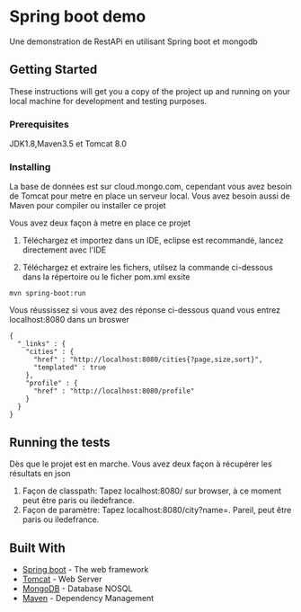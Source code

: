 # Spring boot demo

Une demonstration de RestAPi en utilisant Spring boot et mongodb

## Getting Started

These instructions will get you a copy of the project up and running on your local machine for development and testing purposes. 

### Prerequisites

JDK1.8,Maven3.5 et Tomcat 8.0


### Installing

La base de données est sur cloud.mongo.com, cependant vous avez besoin de Tomcat pour metre en place un serveur local.
Vous avez besoin aussi de Maven pour compiler ou installer ce projet


Vous avez deux façon à metre en place ce projet

1. Téléchargez et importez dans un IDE, eclipse est recommandé, lancez directement avec l'IDE 

2. Téléchargez et extraire les fichers, utilsez la commande ci-dessous dans la répertoire ou le ficher pom.xml exsite

```
mvn spring-boot:run
```
Vous réussissez si vous avez des réponse ci-dessous quand vous entrez localhost:8080 dans un broswer

```
{
  "_links" : {
    "cities" : {
      "href" : "http://localhost:8080/cities{?page,size,sort}",
      "templated" : true
    },
    "profile" : {
      "href" : "http://localhost:8080/profile"
    }
  }
}
```


## Running the tests


Dès que le projet est en marche. Vous avez deux façon à récupérer les résultats en json

1. Façon de classpath: Tapez localhost:8080/<city> sur browser, <city> à ce moment peut être paris ou iledefrance.
2. Façon de paramètre: Tapez localhost:8080/city?name=<city>. Pareil, <city> peut être paris ou iledefrance.


## Built With
* [Spring boot](https://projects.spring.io/spring-boot/) - The web framework
* [Tomcat](http://tomcat.apache.org/) - Web Server
* [MongoDB](https://www.mongodb.com) - Database NOSQL
* [Maven](https://maven.apache.org/) - Dependency Management


